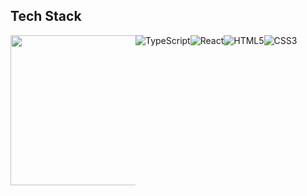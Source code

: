 ## Tech Stack 
<div style="display: flex;flex-wrap: wrap">
  <div style="height:300px;width:200px">
  
  <img src="https://myoctocat.com/assets/images/base-octocat.svg" width="220" height="240" />
  </div>
  <div style="display: flex;flex-wrap: wrap">
  <img alt="TypeScript" src ="https://img.shields.io/badge/TypeScript-3178C6.svg?&style=for-the-badge&logo=TypeScript&logoColor=white"/> 
   <img alt="React" src ="https://img.shields.io/badge/React-61DAFB.svg?&style=for-the-badge&logo=React&logoColor=white"/> 
  <img alt="HTML5" src ="https://img.shields.io/badge/HTML5-E34F26.svg?&style=for-the-badge&logo=HTML5&logoColor=white"/>
  <img alt="CSS3" src ="https://img.shields.io/badge/CSS3-1572B6.svg?&style=for-the-badge&logo=CSS3&logoColor=white"/>
  </div>
</div>

<!-- ![This is an image](https://myoctocat.com/assets/images/base-octocat.svg)-->

<!--
**SaifAliRko/SaifAliRko** is a ✨ _special_ ✨ repository because its `README.md` (this file) appears on your GitHub profile.

Here are some ideas to get you started:

- 🔭 I’m currently working on ...
- 🌱 I’m currently learning ...
- 👯 I’m looking to collaborate on ...
- 🤔 I’m looking for help with ...
- 💬 Ask me about ...
- 📫 How to reach me: ...
- 😄 Pronouns: ...
- ⚡ Fun fact: ...
-->
